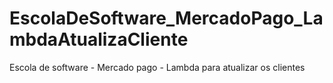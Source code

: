 # EscolaDeSoftware_MercadoPago_LambdaAtualizaCliente
Escola de software - Mercado pago - Lambda para atualizar os clientes

